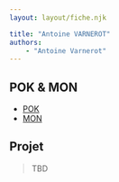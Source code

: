 ```yaml
---
layout: layout/fiche.njk

title: "Antoine VARNEROT"
authors:
    - "Antoine Varnerot"
---
```


## POK & MON

* [POK](./pok)
* [MON](./mon)

## Projet

> TBD
